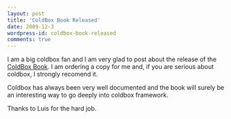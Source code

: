 ```yaml
---
layout: post
title: 'ColdBox Book Released'
date: 2009-12-3
wordpress-id: coldbox-book-released
comments: true
---
```

<p>I am a big coldbox fan and I am very glad to post about the release of the <a href="http://blog.coldbox.org/post.cfm/coldbox-book-released" target="_blank">ColdBox Book</a>. I am ordering a copy for me and, if you are serious about coldbox, I strongly recomend it.</p>
<!--more-->
<p>Coldbox has always been very well documented and the book will surely be an interesting way to go deeply into coldbox framework.</p>
<p>Thanks to Luis for the hard job.</p>
